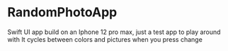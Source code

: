 # RandomPhotoApp
Swift UI app build on an Iphone 12 pro max, just a test app to play around with
It cycles between colors and pictures when you press change
